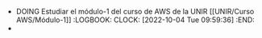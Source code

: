 - DOING Estudiar el módulo-1 del curso de AWS de la UNIR [[UNIR/Curso AWS/Módulo-1]]
  :LOGBOOK:
  CLOCK: [2022-10-04 Tue 09:59:36]
  :END:
-